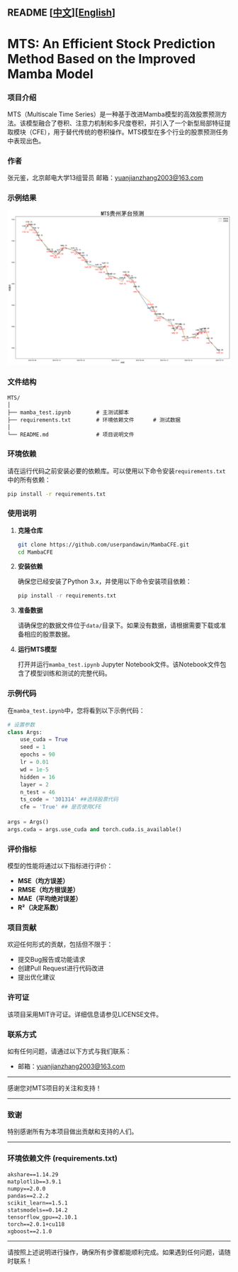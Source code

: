 ## README [[中文](https://github.com/userpandawin/MambaCFE/blob/main/README_CN.md)][[English](https://github.com/userpandawin/MambaCFE/blob/main/README_EN.md)]

# MTS: An Efficient Stock Prediction Method Based on the Improved Mamba Model

### 项目介绍

MTS（Multiscale Time Series）是一种基于改进Mamba模型的高效股票预测方法。该模型融合了卷积、注意力机制和多尺度卷积，并引入了一个新型局部特征提取模块（CFE），用于替代传统的卷积操作。MTS模型在多个行业的股票预测任务中表现出色。

### 作者
张元鉴，北京邮电大学13组营员
邮箱：yuanjianzhang2003@163.com
### 示例结果
![](https://github.com/userpandawin/MambaCFE/blob/main/MTS%E8%B4%B5%E5%B7%9E%E8%8C%85%E5%8F%B0.png)
### 文件结构

```
MTS/
│
├── mamba_test.ipynb        # 主测试脚本
├── requirements.txt        # 环境依赖文件      # 测试数据
│
└── README.md               # 项目说明文件
```

### 环境依赖

请在运行代码之前安装必要的依赖库。可以使用以下命令安装`requirements.txt`中的所有依赖：

```bash
pip install -r requirements.txt
```

### 使用说明

1. **克隆仓库**

   ```bash
   git clone https://github.com/userpandawin/MambaCFE.git
   cd MambaCFE
   ```

2. **安装依赖**

   确保您已经安装了Python 3.x，并使用以下命令安装项目依赖：

   ```bash
   pip install -r requirements.txt
   ```

3. **准备数据**

   请确保您的数据文件位于`data/`目录下。如果没有数据，请根据需要下载或准备相应的股票数据。

4. **运行MTS模型**

   打开并运行`mamba_test.ipynb` Jupyter Notebook文件。该Notebook文件包含了模型训练和测试的完整代码。

### 示例代码

在`mamba_test.ipynb`中，您将看到以下示例代码：

```python
# 设置参数
class Args:
    use_cuda = True
    seed = 1
    epochs = 90
    lr = 0.01
    wd = 1e-5
    hidden = 16
    layer = 2
    n_test = 46
    ts_code = '301314' ##选择股票代码
    cfe = 'True' ## 是否使用CFE
    
args = Args()
args.cuda = args.use_cuda and torch.cuda.is_available()
```

### 评价指标

模型的性能将通过以下指标进行评价：
- **MSE（均方误差）**
- **RMSE（均方根误差）**
- **MAE（平均绝对误差）**
- **R²（决定系数）**

### 项目贡献

欢迎任何形式的贡献，包括但不限于：
- 提交Bug报告或功能请求
- 创建Pull Request进行代码改进
- 提出优化建议

### 许可证

该项目采用MIT许可证。详细信息请参见LICENSE文件。

### 联系方式

如有任何问题，请通过以下方式与我们联系：
- 邮箱：yuanjianzhang2003@163.com

---

感谢您对MTS项目的关注和支持！

---

### 致谢

特别感谢所有为本项目做出贡献和支持的人们。

---

### 环境依赖文件 (requirements.txt)

```shell
akshare==1.14.29
matplotlib==3.9.1
numpy==2.0.0
pandas==2.2.2
scikit_learn==1.5.1
statsmodels==0.14.2
tensorflow_gpu==2.10.1
torch==2.0.1+cu118
xgboost==2.1.0
```

---

请按照上述说明进行操作，确保所有步骤都能顺利完成。如果遇到任何问题，请随时联系！
